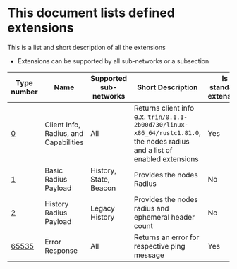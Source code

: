 # This document lists defined extensions
This is a list and short description of all the extensions

- Extensions can be supported by all sub-networks or a subsection


| Type number  |  Name | Supported sub-networks  | Short Description  | Is standard extension  |
|---|---|---|---|---|
| [0](extensions/type-0.md)  | Client Info, Radius, and Capabilities | All  | Returns client info e.x. `trin/0.1.1-2b00d730/linux-x86_64/rustc1.81.0`, the nodes radius and a list of enabled extensions  |  Yes  |
| [1](extensions/type-1.md)  |  Basic Radius Payload | History, State, Beacon | Provides the nodes Radius  |  No  |
| [2](extensions/type-2.md)  | History Radius Payload  |  Legacy History | Provides the nodes radius and ephemeral header count  |  No  |
| [65535](extensions/type-65535.md)  | Error Response  |  All | Returns an error for respective ping message  |  Yes  |
